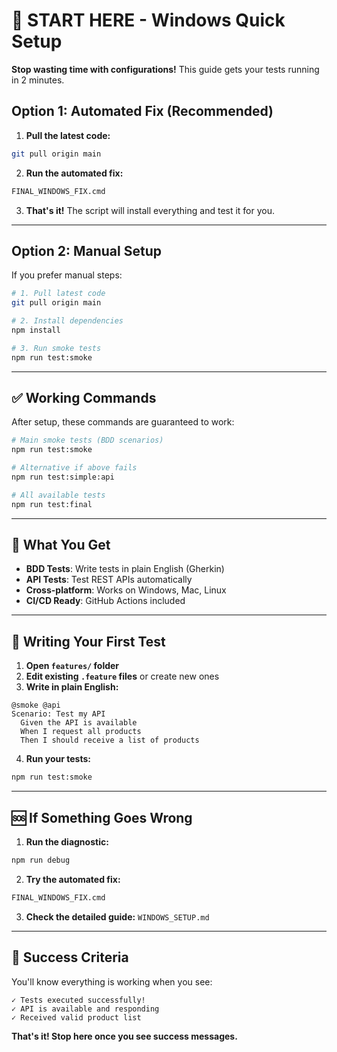# 🚀 START HERE - Windows Quick Setup

**Stop wasting time with configurations!** This guide gets your tests running in 2 minutes.

## Option 1: Automated Fix (Recommended)

1. **Pull the latest code:**
```bash
git pull origin main
```

2. **Run the automated fix:**
```cmd
FINAL_WINDOWS_FIX.cmd
```

3. **That's it!** The script will install everything and test it for you.

---

## Option 2: Manual Setup

If you prefer manual steps:

```bash
# 1. Pull latest code
git pull origin main

# 2. Install dependencies
npm install

# 3. Run smoke tests
npm run test:smoke
```

---

## ✅ Working Commands

After setup, these commands are guaranteed to work:

```bash
# Main smoke tests (BDD scenarios)
npm run test:smoke

# Alternative if above fails
npm run test:simple:api

# All available tests
npm run test:final
```

---

## 🎯 What You Get

- **BDD Tests**: Write tests in plain English (Gherkin)
- **API Tests**: Test REST APIs automatically
- **Cross-platform**: Works on Windows, Mac, Linux
- **CI/CD Ready**: GitHub Actions included

---

## 📝 Writing Your First Test

1. **Open `features/` folder**
2. **Edit existing `.feature` files** or create new ones
3. **Write in plain English:**

```gherkin
@smoke @api
Scenario: Test my API
  Given the API is available
  When I request all products
  Then I should receive a list of products
```

4. **Run your tests:**
```bash
npm run test:smoke
```

---

## 🆘 If Something Goes Wrong

1. **Run the diagnostic:**
```bash
npm run debug
```

2. **Try the automated fix:**
```cmd
FINAL_WINDOWS_FIX.cmd
```

3. **Check the detailed guide:** `WINDOWS_SETUP.md`

---

## 🎉 Success Criteria

You'll know everything is working when you see:
```
✓ Tests executed successfully!
✓ API is available and responding
✓ Received valid product list
```

**That's it! Stop here once you see success messages.**